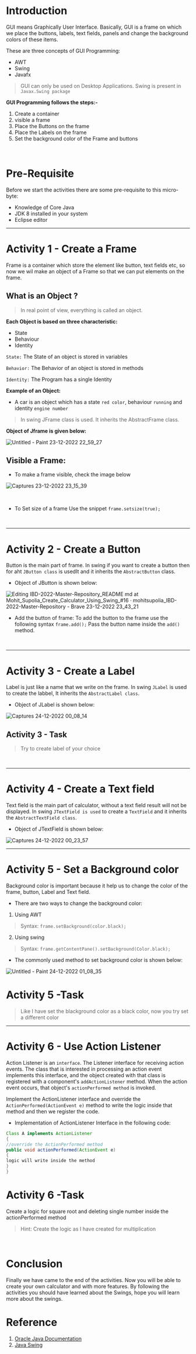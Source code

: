 # Introduction
GUI means Graphically User Interface. Basically, GUI is a frame on which we place the buttons, labels, text fields, panels and change the background colors of these items.

These are three concepts of GUI Programming:
- AWT 
- Swing 
- Javafx 

>GUI can only be used on Desktop Applications. Swing is present in `Javax.Swing package` 

**GUI Programming follows the steps:-** 
1. Create a container
2. visible a frame
3. Place the Buttons on the frame
4. Place the Labels on the frame
5. Set the background color of the Frame and buttons

<br>

# Pre-Requisite

Before we start the activities there are some pre-requisite to this micro-byte: 

- Knowledge of Core Java
- JDK 8 installed in your system
- Eclipse editor 

---
# Activity 1 - Create a Frame

Frame is a container which store the element like button, text fields etc, so now we wil make an object of a Frame so that we can put elements on the frame.
## What is an Object ? 

> In real point of view, everything is called an object.

**Each Object is based on three characteristic:**
- State
- Behaviour
- Identity

`State:` The State of an object is stored in variables

`Behavior:` The Behavior of an object is stored in methods

`Identity:` The Program has a single Identity


**Example of an Object:**
- A car is an object which has a state `red color`,  behaviour `running` and identity `engine number`


> In swing JFrame class is used. It inherits the AbstractFrame class. 

**Object of Jframe is given below:**

![Untitled - Paint 23-12-2022 22_59_27](https://user-images.githubusercontent.com/104218088/209376726-f8ecb07f-b865-42e8-b3c6-7e44d0037d04.png)

## Visible a Frame:

- To make a frame visible,  check the image below

![Captures 23-12-2022 23_15_39](https://user-images.githubusercontent.com/104218088/209391488-b274b44f-bab0-4dae-88ed-7732ade998bb.png)

<br>

- To Set size of a frame Use the snippet `frame.setsize(true);`

<br>

---
# Activity 2 - Create a Button

Button is the main part of frame. In swing if you want to create a button then for aht `JButton class` is usedIt  and it inherits the `AbstractButton` class. 
- Object of JButton is shown below: 

![Editing IBD-2022-Master-Repository_README md at Mohit_Supolia_Create_Calculator_Using_Swing_#16 · mohitsupolia_IBD-2022-Master-Repository - Brave 23-12-2022 23_43_21](https://user-images.githubusercontent.com/104218088/209391376-f992900e-3cda-4503-b022-423d3a27ccc7.png)

- Add the button of frame: 
To add the button to the frame use the following syntax `frame.add();` Pass the  button name inside the `add()` method.

<br>

--- 
# Activity 3 - Create a Label

Label is just like a name that we write on the frame. In swing `JLabel` is used to create the labbel, It inherits the `AbstractLabel class`. 
- Object of JLabel is shown below:

![Captures 24-12-2022 00_08_14](https://user-images.githubusercontent.com/104218088/209392815-a5bdddac-cd83-4e7c-aaba-75031736b3c3.png)

## Activity 3 - Task

> Try to create label of your choice

<br>

---
# Activity 4 - Create a Text field

Text field is the main part of calculator, without a text field result will not be displayed. In swing `JTextField is used` to create a `TextField` and it inherits the `AbstractTextField class`.
- Object of JTextField is shown below:

![Captures 24-12-2022 00_23_57](https://user-images.githubusercontent.com/104218088/209394293-210cd30b-92ef-4802-ba01-d3c4697d95bd.png)

---
# Activity 5 - Set a Background color
Background color is important because it help us to change the color of the frame, button, Label and Text field. 
- There are two ways to change the background color: 
1. Using AWT
> Syntax: `frame.setBackground(color.black);`
2. Using swing
> Syntax: `frame.getContentPane().setBackground(Color.black);`


- The commonly used method to set background color is shown below:

![Untitled - Paint 24-12-2022 01_08_35](https://user-images.githubusercontent.com/104218088/209399153-76b2113c-6f63-49d1-8c4b-8e37b635936c.png)
 
# Activity 5 -Task
> Like I have set the blackground color as a black color, now you try set a different color

---
# Activity 6 - Use Action Listener

Action Listener is an `interface`. The Listener interface for receiving action events. The class that is interested in processing an action event implements this interface, and the object created with that class is registered with a component's `addActionListener` method. When the action event occurs, that object's `actionPerformed method` is invoked. 

Implement the ActionListener interface and override the `ActionPerformed(ActionEvent e)` method to write the logic inside that method and then we register the code.  
- Implementation of ActionListener Interface in the following code:

```java
Class A implements ActionListener
{
//override the ActionPerformed method
public void actionPerformed(ActionEvent e)
{
logic will write inside the method
}
}
```
# Activity 6 -Task
Create a logic for square root and deleting single number inside the actionPerformed method
> Hint: Create the logic as I have created for multiplication 

<br>

# Conclusion

Finally we have  came to the end of the activities. Now you will be able to create your own calculator and with more features. By following the activities you should have learned about the Swings, hope you will learn more about the swings.

# Reference

1. [Oracle Java Documentation](https://docs.oracle.com/en/java/)
2. [Java Swing](https://www.javatpoint.com/java-swing)